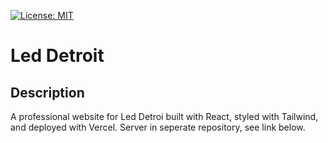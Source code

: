 [![License: MIT](https://img.shields.io/badge/License-MIT-yellow.svg)](https://opensource.org/licenses/MIT)
# Led Detroit

## Description
A professional website for Led Detroi built with React, styled with Tailwind, and deployed with Vercel.  Server in seperate repository, see link below.
